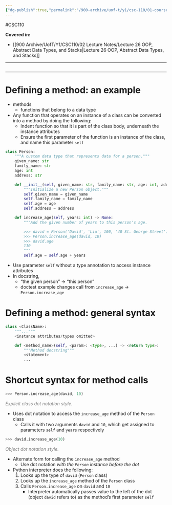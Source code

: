```yaml
---
{"dg-publish":true,"permalink":"/900-archive/uof-t/y1/csc-110/01-course-notes/10-abstraction-classes-software-design/10-3-defining-our-own-methods/","created":"2023-11-19T11:44:35.107-08:00","updated":"2023-11-20T16:47:57.520-08:00"}
---
```


#CSC110

**Covered in:**
- [[900 Archive/UofT/Y1/CSC110/02 Lecture Notes/Lecture 26 OOP, Abstract Data Types, and Stacks\|Lecture 26 OOP, Abstract Data Types, and Stacks]]
---
```table-of-contents
```
---
# Defining a method: an example

- methods
	- functions that belong to a data type
- Any function that operates on an instance of a class can be converted into a method by doing the following:
	- Indent function so that it is part of the class body, underneath the instance attributes
	- Ensure the first parameter of the function is an instance of the class, and name this parameter `self`

```python
class Person:
    """A custom data type that represents data for a person."""
    given_name: str
    family_name: str
    age: int
    address: str

    def __init__(self, given_name: str, family_name: str, age: int, address: str) -> None:
        """Initialize a new Person object."""
        self.given_name = given_name
        self.family_name = family_name
        self.age = age
        self.address = address

    def increase_age(self, years: int) -> None:
        """Add the given number of years to this person's age.

        >>> david = Person('David', 'Liu', 100, '40 St. George Street')
        >>> Person.increase_age(david, 10)
        >>> david.age
        110
        """
        self.age = self.age + years
```

- Use parameter `self` without a type annotation to access instance attributes
- In docstring, 
	- “the given person” → “this person”
	- doctest example changes call from `increase_age` → `Person.increase_age`

# Defining a method: general syntax

```python
class <ClassName>:
    """..."""
    <instance attributes/types omitted>

    def <method_name>(self, <param>: <type>, ...) -> <return type>:
        """Method docstring"""
        <statement>
        ...
```

# Shortcut syntax for method calls

```python
>>> Person.increase_age(david, 10)
```
<div class="caption" style="color: grey"><i>Explicit class dot notation style.</i></div>

- Uses dot notation to access the `increase_age` method of the `Person` class
	- Calls it with two arguments `david` and `10`, which get assigned to parameters `self` and `years` respectively

```python
>>> david.increase_age(10)
```
<div class="caption" style="color: grey"><i>Object dot notation style.</i></div>

- Alternate form for calling the `increase_age` method
	- Use dot notation *with the `Person` instance before the dot*
- Python interpreter does the following:
	1. Looks up the type of `david` (`Person` class)
	2. Looks up the `increase_age` method of the `Person` class
	3. Calls `Person.increase_age` on `david` and `10`
		- Interpreter automatically passes value to the left of the dot (object `david` refers to) as the method’s first parameter `self`
